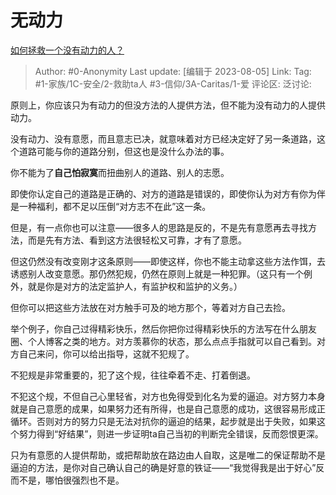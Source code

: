 # 无动力
[如何拯救一个没有动力的人？](https://www.zhihu.com/question/267081511/answer/3151652076)

> Author: #0-Anonymity
> Last update: [编辑于 2023-08-05]
> Link:
> Tag: #1-家族/1C-安全/2-救助ta人 #3-信仰/3A-Caritas/1-爱
> 评论区:
> 泛讨论:

原则上，你应该只为有动力的但没方法的人提供方法，但不能为没有动力的人提供动力。

没有动力、没有意愿，而且意志已决，就意味着对方已经决定好了另一条道路，这个道路可能与你的道路分别，但这也是没什么办法的事。

你不能为了**自己怕寂寞**而扭曲别人的道路、别人的志愿。

即使你认定自己的道路是正确的、对方的道路是错误的，即使你认为对方有你为伴是一种福利，都不足以压倒“对方志不在此”这一条。

但是，有一点你也可以注意——很多人的思路是反的，不是先有意愿再去寻找方法，而是先有方法、看到这方法很轻松又可靠，才有了意愿。

但这仍然没有改变刚才这条原则——即使这样，你也不能主动拿这些方法作饵，去诱惑别人改变意愿。那仍然犯规，仍然在原则上就是一种犯罪。（这只有一个例外，就是你是对方的法定监护人，有监护权和监护的义务。）

但你可以把这些方法放在对方触手可及的地方那个，等着对方自己去捡。

举个例子，你自己过得精彩快乐，然后你把你过得精彩快乐的方法写在什么朋友圈、个人博客之类的地方。对方羡慕你的状态，那么点点手指就可以自己看到。对方自己来问，你可以给出指导，这就不犯规了。

不犯规是非常重要的，犯了这个规，往往牵着不走、打着倒退。

不犯这个规，不但自己心里轻省，对方也免得受到化名为爱的逼迫。对方努力本身就是自己意愿的成果，如果努力还有所得，也是自己意愿的成功，这很容易形成正循环。否则对方的努力只是无法对抗你的逼迫的结果，起步就是出于失败，如果这个努力得到“好结果”，则进一步证明ta自己当初的判断完全错误，反而怨恨更深。

只为有意愿的人提供帮助，或把帮助放在路边由人自取，这是唯二的保证帮助不是逼迫的方法，是你对自己确认自己的确是好意的铁证——“我觉得我是出于好心”反而不是，哪怕很强烈也不是。
